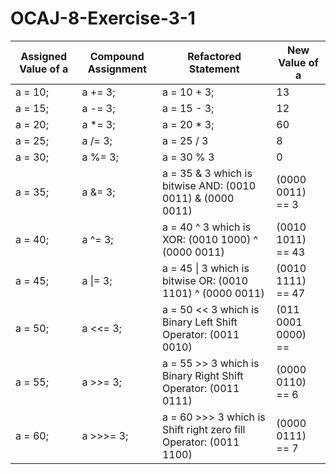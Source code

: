 # OCAJ-8-Exercise-3-1

|Assigned Value of a|Compound Assignment|Refactored Statement|New Value of a|
|---|---|---|---|
|a = 10;|a += 3;|a = 10 + 3;|13|
|a = 15;|a -= 3;|a = 15 - 3;|12|
|a = 20;|a *= 3;|a = 20 * 3;|60|
|a = 25;|a /= 3;|a = 25 / 3|8|
|a = 30;|a %= 3;|a = 30 % 3|0|
|a = 35;|a &= 3;|a = 35 & 3 which is bitwise AND: (0010 0011) & (0000 0011)|(0000 0011) == 3|
|a = 40;|a ^= 3;|a = 40 ^ 3 which is XOR: (0010 1000) ^ (0000 0011)|(0010 1011) == 43|
|a = 45;|a \|= 3;|a = 45 \| 3 which is bitwise OR: (0010 1101) ^ (0000 0011)|(0010 1111) == 47|
|a = 50;|a <<= 3;|a = 50 << 3 which is Binary Left Shift Operator: (0011 0010)|(011 0001 0000) == |
|a = 55;|a >>= 3;|a = 55 >> 3 which is Binary Right Shift Operator: (0011 0111)|(0000 0110) == 6 |
|a = 60;|a >>>= 3;|a = 60 >>> 3 which is Shift right zero fill Operator: (0011 1100)|(0000 0111) == 7 |
